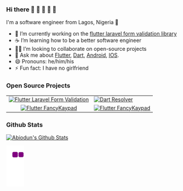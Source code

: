 ### Hi there 👋 👋 👋 👋 👋

I'm a software engineer from Lagos, Nigeria 🌆

- 🔭 I’m currently working on the [flutter laravel form validation library](https://github.com/abiodundotdev/flutter_laravel_form_validation)
- ☕ I’m learning how to be a better software engineer
- 🧑‍💻 I’m looking to collaborate on open-source projects
- 💬 Ask me about [Flutter](https://flutter.dev), [Dart](https://dart.dev), [Android](https://developer.android.com/docs), [IOS](https://developer.apple.com/documentation/).
- 😄 Pronouns: he/him/his
- ⚡ Fun fact: I have no girlfriend

### Open Source Projects

|  |  |
| :---: | :--- 
| [![Flutter Laravel Form Validation](https://github-readme-stats.vercel.app/api/pin/?username=abiodundotdev&repo=flutter_laravel_form_validation)](https://github.com/abiodundotdev/flutter_laravel_form_validation) | [![Dart Resolver](https://github-readme-stats.vercel.app/api/pin/?username=abiodundotdev&repo=resolver)](https://github.com/abiodundotdev/resolver) |
| [![Flutter FancyKaypad](https://github-readme-stats.vercel.app/api/pin/?username=abiodundotdev&repo=fancykeypad)](https://github.com/abiodundotdev/fancykeypad) | [![Flutter FancyKaypad](https://github-readme-stats.vercel.app/api/pin/?username=abiodundotdev&repo=laravel-anchor)](https://github.com/abiodundotdev/laravel-anchor) |

### Github Stats

[![Abiodun's Github Stats](https://github-readme-stats.vercel.app/api?username=abiodundotdev&count_private=true&theme=default&show_icons=true)](https://github.com/abiodundotdev)

![snake gif](https://github.com/abiodundotdev/abiodundotdev/blob/output/github-contribution-grid-snake.gif)

